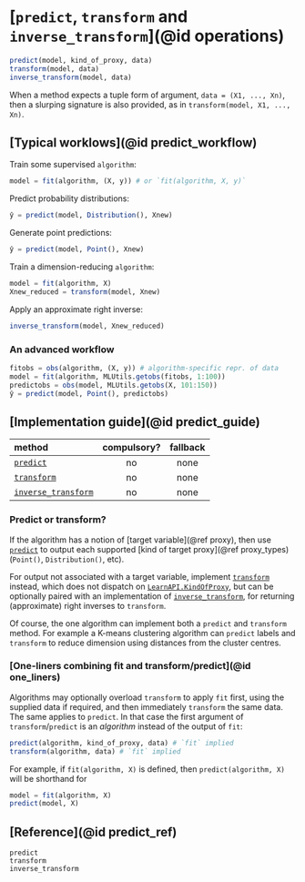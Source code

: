 # [`predict`, `transform` and `inverse_transform`](@id operations)

```julia
predict(model, kind_of_proxy, data)
transform(model, data)
inverse_transform(model, data)
```

When a method expects a tuple form of argument, `data = (X1, ..., Xn)`, then a slurping
signature is also provided, as in `transform(model, X1, ..., Xn)`.


## [Typical worklows](@id predict_workflow)

Train some supervised `algorithm`:

```julia
model = fit(algorithm, (X, y)) # or `fit(algorithm, X, y)`
```

Predict probability distributions:

```julia
ŷ = predict(model, Distribution(), Xnew)
```

Generate point predictions:

```julia
ŷ = predict(model, Point(), Xnew)
```

Train a dimension-reducing `algorithm`:

```julia
model = fit(algorithm, X)
Xnew_reduced = transform(model, Xnew)
```

Apply an approximate right inverse:

```julia
inverse_transform(model, Xnew_reduced)
```

### An advanced workflow

```julia
fitobs = obs(algorithm, (X, y)) # algorithm-specific repr. of data
model = fit(algorithm, MLUtils.getobs(fitobs, 1:100))
predictobs = obs(model, MLUtils.getobs(X, 101:150))
ŷ = predict(model, Point(), predictobs)
```


## [Implementation guide](@id predict_guide)

| method                      | compulsory? | fallback |
|:----------------------------|:-----------:|:--------:|
| [`predict`](@ref)           | no          | none     |
| [`transform`](@ref)         | no          | none     |
| [`inverse_transform`](@ref) | no          | none     |

### Predict or transform?

If the algorithm has a notion of [target variable](@ref proxy), then use 
[`predict`](@ref) to output each supported [kind of target proxy](@ref
proxy_types) (`Point()`, `Distribution()`, etc).

For output not associated with a target variable, implement [`transform`](@ref)
instead, which does not dispatch on [`LearnAPI.KindOfProxy`](@ref), but can be optionally
paired with an implementation of [`inverse_transform`](@ref), for returning (approximate)
right inverses to `transform`.

Of course, the one algorithm can implement both a `predict` and `transform` method. For
example a K-means clustering algorithm can `predict` labels and `transform` to reduce
dimension using distances from the cluster centres.


### [One-liners combining fit and transform/predict](@id one_liners)

Algorithms may optionally overload `transform` to apply `fit` first, using the supplied
data if required, and then immediately `transform` the same data. The same applies to
`predict`. In that case the first argument of `transform`/`predict` is an *algorithm*
instead of the output of `fit`:

```julia
predict(algorithm, kind_of_proxy, data) # `fit` implied
transform(algorithm, data) # `fit` implied
```

For example, if `fit(algorithm, X)` is defined, then `predict(algorithm, X)` will be
shorthand for

```julia
model = fit(algorithm, X)
predict(model, X)
```

## [Reference](@id predict_ref)

```@docs
predict
transform
inverse_transform
```
